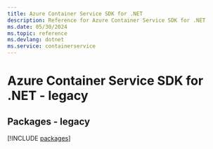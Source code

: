 ```yaml
---
title: Azure Container Service SDK for .NET
description: Reference for Azure Container Service SDK for .NET
ms.date: 05/30/2024
ms.topic: reference
ms.devlang: dotnet
ms.service: containerservice
---
```

# Azure Container Service SDK for .NET - legacy
## Packages - legacy
[!INCLUDE [packages](container-service-index.md)]